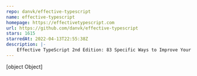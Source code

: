 ```yaml
---
repo: danvk/effective-typescript
name: effective-typescript
homepage: https://effectivetypescript.com
url: https://github.com/danvk/effective-typescript
stars: 1615
starredAt: 2022-04-13T22:55:38Z
description: |-
    Effective TypeScript 2nd Edition: 83 Specific Ways to Improve Your TypeScript
---
```


[object Object]
